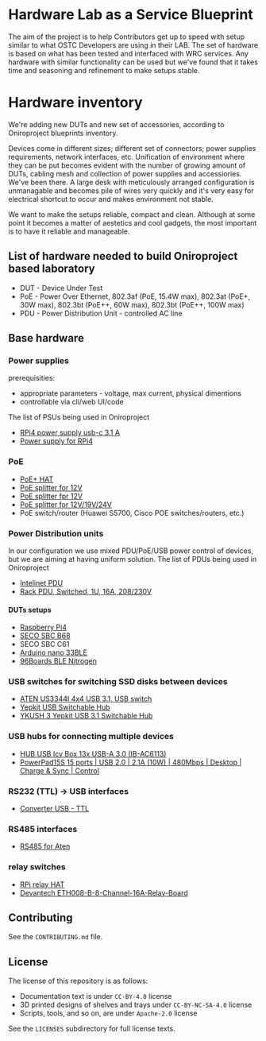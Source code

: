 <!--
SPDX-FileCopyrightText: Huawei Inc.

SPDX-License-Identifier: CC-BY-4.0
-->

# Hardware Lab as a Service Blueprint
The aim of the project is to help Contributors get up to speed with setup similar to what OSTC Developers are using in their LAB.
The set of hardware is based on what has been tested and interfaced with WRC services. Any hardware with similar functionality can be used but we've found that it takes time and seasoning and refinement to make setups stable.

# Hardware inventory

We're adding new DUTs and new set of accessories, according to Oniroproject blueprints inventory.

Devices come in different sizes; different set of connectors; power supplies requirements, network interfaces, etc.
Unification of environment where they can be put becomes evident with the number of growing amount of DUTs, cabling mesh and collection of power supplies and accessiories.
We've been there. A large desk with meticulously arranged configuration is unmanagable and becomes pile
of wires very quickly and it's very easy for electrical shortcut to occur and makes environment not stable.

We want to make the setups reliable, compact and clean. Although at some point it becomes a matter of aestetics and cool gadgets, the most important is to have it reliable and manageable.

## List of hardware needed to build Oniroproject based laboratory
- DUT - Device Under Test
- PoE - Power Over Ethernet, 802.3af (PoE, 15.4W max), 802.3at (PoE+, 30W max), 802.3bt (PoE++, 60W max), 802.3bt (PoE++, 100W max)
- PDU - Power Distribution Unit - controlled AC line

## Base hardware

### Power supplies
prerequisities:
* appropriate parameters - voltage, max current, physical dimentions
* controllable via cli/web UI/code

The list of PSUs being used in Oniroproject
* [RPi4 power supply usb-c 3.1 A](https://botland.store/socket-power-supply/7819-power-supply-extreme-usb-31-typ-c-usb-5v31a-for-raspberry-pi-4b-5901445617400.html)
* [Power supply for RPi4 ](https://botland.store/raspberry-pi-4b-power-supply/14488-power-supply-for-raspberry-pi-4-usb-c-51v-3a-original-white-765756931243.html)


### PoE
- [PoE+ HAT](https://www.amazon.de/gp/product/B0928ZD7QQ)
- [PoE splitter for 12V](https://www.aliexpress.com/item/33018258800.html)
- [PoE splitter fpr 12V](https://www.aliexpress.com/item/4001038785964.html)
- [PoE splitter for 12V/19V/24V](https://planetechusa.com/product/poe-172s-single-port-10-100-1000mbps-ultra-poe-splitter-12v-19v-24v/)
- PoE switch/router (Huawei S5700, Cisco POE switches/routers, etc.)

### Power Distribution units
In our configuration we use mixed PDU/PoE/USB power control of devices, but we are aiming at having uniform solution.
The list of PDUs being used in Oniroproject
- [Intelinet PDU](https://www.komputronik.pl/product/592881/intellinet-listwa-zasilajaca-pdu-1u-zarzadzalna-po-ip-z-wyswietlaczem-do-szaf-rack-19-.html)
- [Rack PDU, Switched, 1U, 16A, 208/230V](https://www.apc.com/shop/us/en/products/Rack-PDU-Switched-1U-16A-208-230V-8-C13/P-AP7921B)

#### DUTs setups
* [Raspberry Pi4](RaspberryPi4)
* [SECO SBC B68](SECO-SBC-B68)
* SECO SBC C61
* [Arduino nano 33BLE](Arduino-nano-33-BLE)
* [96Boards BLE Nitrogen](Nitrogen)

### USB switches for switching SSD disks between devices
- [ATEN US3344I 4x4 USB 3.1, USB switch](https://www.amazon.pl/gp/product/B07N2ZXCHF)
- [Yepkit USB Switchable Hub](https://www.yepkit.com/products/ykush)
- [YKUSH 3 Yepkit USB 3.1 Switchable Hub](https://www.yepkit.com/product/300110/YKUSH3)

### USB hubs for connecting multiple devices
- [HUB USB Icy Box 13x USB-A 3.0 (IB-AC6113)](https://www.morele.net/hub-usb-icy-box-13x-usb-3-0-z-portem-ladujacym-usb-czarny-ib-ac6113-713603/)
- [PowerPad15S 15 ports | USB 2.0 | 2.1A (10W) | 480Mbps | Desktop | Charge & Sync | Control](https://www.cambrionix.com/products/powerpad15s-pp15s-industrial-usb-hub)

### RS232 (TTL) -> USB interfaces
- [Converter USB - TTL](https://www.amazon.pl/dp/B07WX2DSVB)

### RS485 interfaces
- [RS485 for Aten](https://elty.pl/pl/p/Konwerter-USB-na-RS232RS485TTL-z-izolacja./2468?utm_source=ceneo&utm_medium=referral)

### relay switches
- [RPi relay HAT](https://botland.store/raspberry-pi-gpio-extensions/6804-rpi-relay-board-3-relays-cap-for-raspberry-pi-5904422371753.html)
- [Devantech ETH008-B-8-Channel-16A-Relay-Board](https://www.rapidonline.com/Devantech-ETH008-B-8-Channel-16A-Relay-Board-Controlled-Via-Ethernet-60-5055)

## Contributing

See the `CONTRIBUTING.md` file.

## License

The license of this repository is as follows:

* Documentation text is under `CC-BY-4.0` license
* 3D printed designs of shelves and trays under `CC-BY-NC-SA-4.0` license
* Scripts, tools, and so on, are under `Apache-2.0` license

See the `LICENSES` subdirectory for full license texts.
